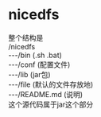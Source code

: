 # nicedfs
整个结构是</br>
/nicedfs</br>
	---/bin (.sh .bat)</br>
	---/conf (配置文件)</br>
	---/lib (jar包)</br>
	---/file (默认的文件存放地)</br>
	---/README.md (说明)</br>
这个源代码属于jar这个部分